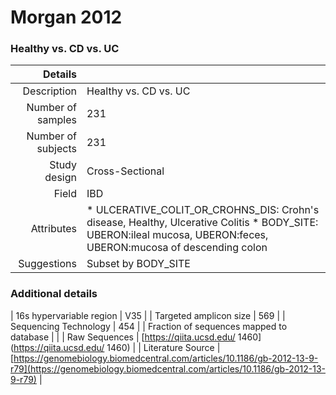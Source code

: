 # Morgan 2012

### Healthy vs. CD vs. UC


| Details        |             |
| -------------: |-------------|
| Description      | Healthy vs. CD vs. UC |
| Number of samples     | 231      |
| Number of subjects | 231      |
| Study design | Cross-Sectional |
| Field | IBD|
| Attributes | * ULCERATIVE_COLIT_OR_CROHNS_DIS: Crohn's disease, Healthy, Ulcerative Colitis *  BODY_SITE: UBERON:ileal mucosa, UBERON:feces, UBERON:mucosa of descending colon |
| Suggestions | Subset by BODY_SITE

### Additional details

| 16s hypervariable region | V35 |
| Targeted amplicon size | 569 |
| Sequencing Technology | 454 |
| Fraction of sequences mapped to database |  |
| Raw Sequences | [https://qiita.ucsd.edu/ 1460](https://qiita.ucsd.edu/ 1460) |
| Literature Source | [https://genomebiology.biomedcentral.com/articles/10.1186/gb-2012-13-9-r79](https://genomebiology.biomedcentral.com/articles/10.1186/gb-2012-13-9-r79) |